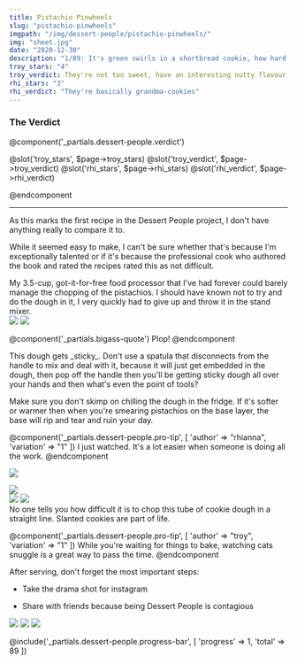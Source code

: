 ```yaml
---
title: Pistachio Pinwheels
slug: "pistachio-pinwheels"
imgpath: "/img/dessert-people/pistachio-pinwheels/"
img: "sheet.jpg"
date: "2020-12-30"
description: "1/89: It's green swirls in a shortbread cookie, how hard can it be?"
troy_stars: "4"
troy_verdict: They're not too sweet, have an interesting nutty flavour and look pretty
rhi_stars: "3"
rhi_verdict: "They're basically grandma-cookies"
---
```


<h3 class="text-center font-black text-2xl text-red-900">The Verdict</h3>

@component('_partials.dessert-people.verdict')

@slot('troy_stars', $page->troy_stars)
@slot('troy_verdict', $page->troy_verdict)
@slot('rhi_stars', $page->rhi_stars)
@slot('rhi_verdict', $page->rhi_verdict)

@endcomponent

<hr class="mt-8 mx-auto w-1/2 border-b-1 border-grey-200"/>

As this marks the first recipe in the Dessert People project, I don't have anything really to compare it to.

While it seemed easy to make, I can't be sure whether that's because I'm exceptionally talented or if it's because
the professional cook who authored the book and rated the recipes rated this as not difficult.

<div class="bg-grey-100 shadow-md rounded text-base md:-mx-8">
    <div class="p-4">
        My 3.5-cup, got-it-for-free food processor that I've had forever could barely manage the chopping of the pistachios.
        I should have known not to try and do the dough in it, I very quickly had to give up and throw it in the stand mixer.
    </div>
    <div class="flex items-start px-4 pb-4">
        <img class="w-1/2" src="{{ $page->imgpath }}failed_processor.jpg" /> 
        <img class="w-1/2" src="{{ $page->imgpath }}mixer.jpg" />
    </div>
</div>

@component('_partials.bigass-quote')
Plop!
@endcomponent

<div class="flex flex-col md:flex-row mt-8">
    <div class="flex-grow flex flex-col md:flex-row items-center px-4">
        <div markdown="1">
This dough gets _sticky_. Don't use a spatula that disconnects from the handle to mix and deal with it, because it 
will just get embedded in the dough, then pop off the handle then you'll be getting sticky dough all over your hands
and then what's even the point of tools?

Make sure you don't skimp on chilling the dough in the fridge. If it's softer or warmer then when you're smearing
pistachios on the base layer, the base will rip and tear and ruin your day.

@component('_partials.dessert-people.pro-tip', [ 'author' => "rhianna", 'variation' => "1" ])
    I just watched. It's a lot easier when someone is doing all the work.
@endcomponent
        </div>
    </div>
    <img class="mx-auto text-center mt-4 md:mt-0" src="{{ $page->imgpath}}smear.gif" />
</div>

<div class="flex flex-col-reverse md:flex-row mt-8 items-start">
    <img src="{{ $page->imgpath}}cats.gif" class="mt-4 md:mt-0 text-center mx-auto" />
    <div class="flex-grow px-4 flex flex-col-reverse md:flex-row items-center">
        <div markdown="1">
        <div class="flex items-start">
            <img class="w-1/2" src="{{$page->imgpath}}chop.jpg">
            <img class="w-1/2" src="{{$page->imgpath}}bake.jpg">
        </div>
No one tells you how difficult it is to chop this tube of cookie dough in a straight line. Slanted cookies
are part of life.

@component('_partials.dessert-people.pro-tip', [ 'author' => "troy", 'variation' => "1" ])
While you're waiting for things to bake, watching cats snuggle is a great way to pass the time.
@endcomponent
        </div>
    </div>        
</div>

<div class="bg-grey-100 shadow-md rounded text-base md:-mx-8 mt-8">
    <div class="p-4" markdown="1">
    
After serving, don't forget the most important steps:

* Take the drama shot for instagram
* Share with friends because being Dessert People is contagious 

    </div>
    <div class="flex items-start px-4 pb-4">
        <img class="w-1/3" src="{{ $page->imgpath }}share_scott.png" />
        <img class="w-1/3" src="{{ $page->imgpath }}drama.jpg" /> 
        <img class="w-1/3" src="{{ $page->imgpath }}share_elita.jpg" />
    </div>
</div>

<div class="mt-8">

@include('_partials.dessert-people.progress-bar', [ 'progress' => 1, 'total' => 89 ])
</div>


